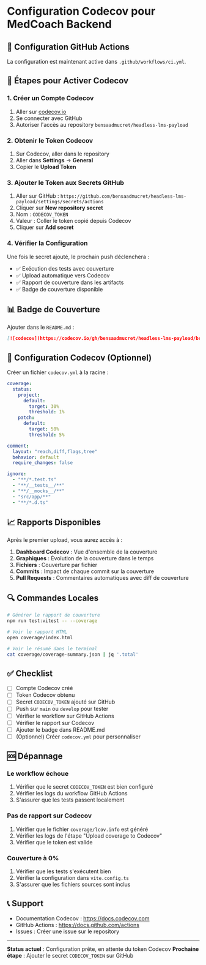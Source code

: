 # Configuration Codecov pour MedCoach Backend

## 🔧 Configuration GitHub Actions

La configuration est maintenant active dans `.github/workflows/ci.yml`.

## 📝 Étapes pour Activer Codecov

### 1. Créer un Compte Codecov

1. Aller sur [codecov.io](https://codecov.io)
2. Se connecter avec GitHub
3. Autoriser l'accès au repository `bensaadmucret/headless-lms-payload`

### 2. Obtenir le Token Codecov

1. Sur Codecov, aller dans le repository
2. Aller dans **Settings** → **General**
3. Copier le **Upload Token**

### 3. Ajouter le Token aux Secrets GitHub

1. Aller sur GitHub : `https://github.com/bensaadmucret/headless-lms-payload/settings/secrets/actions`
2. Cliquer sur **New repository secret**
3. Nom : `CODECOV_TOKEN`
4. Valeur : Coller le token copié depuis Codecov
5. Cliquer sur **Add secret**

### 4. Vérifier la Configuration

Une fois le secret ajouté, le prochain push déclenchera :
- ✅ Exécution des tests avec couverture
- ✅ Upload automatique vers Codecov
- ✅ Rapport de couverture dans les artifacts
- ✅ Badge de couverture disponible

## 📊 Badge de Couverture

Ajouter dans le `README.md` :

```markdown
[![codecov](https://codecov.io/gh/bensaadmucret/headless-lms-payload/branch/main/graph/badge.svg)](https://codecov.io/gh/bensaadmucret/headless-lms-payload)
```

## 🎯 Configuration Codecov (Optionnel)

Créer un fichier `codecov.yml` à la racine :

```yaml
coverage:
  status:
    project:
      default:
        target: 30%
        threshold: 1%
    patch:
      default:
        target: 50%
        threshold: 5%

comment:
  layout: "reach,diff,flags,tree"
  behavior: default
  require_changes: false

ignore:
  - "**/*.test.ts"
  - "**/__tests__/**"
  - "**/__mocks__/**"
  - "src/app/**"
  - "**/*.d.ts"
```

## 📈 Rapports Disponibles

Après le premier upload, vous aurez accès à :

1. **Dashboard Codecov** : Vue d'ensemble de la couverture
2. **Graphiques** : Évolution de la couverture dans le temps
3. **Fichiers** : Couverture par fichier
4. **Commits** : Impact de chaque commit sur la couverture
5. **Pull Requests** : Commentaires automatiques avec diff de couverture

## 🔍 Commandes Locales

```bash
# Générer le rapport de couverture
npm run test:vitest -- --coverage

# Voir le rapport HTML
open coverage/index.html

# Voir le résumé dans le terminal
cat coverage/coverage-summary.json | jq '.total'
```

## ✅ Checklist

- [ ] Compte Codecov créé
- [ ] Token Codecov obtenu
- [ ] Secret `CODECOV_TOKEN` ajouté sur GitHub
- [ ] Push sur `main` ou `develop` pour tester
- [ ] Vérifier le workflow sur GitHub Actions
- [ ] Vérifier le rapport sur Codecov
- [ ] Ajouter le badge dans README.md
- [ ] (Optionnel) Créer `codecov.yml` pour personnaliser

## 🆘 Dépannage

### Le workflow échoue

1. Vérifier que le secret `CODECOV_TOKEN` est bien configuré
2. Vérifier les logs du workflow GitHub Actions
3. S'assurer que les tests passent localement

### Pas de rapport sur Codecov

1. Vérifier que le fichier `coverage/lcov.info` est généré
2. Vérifier les logs de l'étape "Upload coverage to Codecov"
3. Vérifier que le token est valide

### Couverture à 0%

1. Vérifier que les tests s'exécutent bien
2. Vérifier la configuration dans `vite.config.ts`
3. S'assurer que les fichiers sources sont inclus

## 📞 Support

- Documentation Codecov : https://docs.codecov.com
- GitHub Actions : https://docs.github.com/actions
- Issues : Créer une issue sur le repository

---

**Status actuel** : Configuration prête, en attente du token Codecov
**Prochaine étape** : Ajouter le secret `CODECOV_TOKEN` sur GitHub
